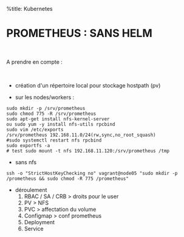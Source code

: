 %title: Kubernetes 

# PROMETHEUS : SANS HELM


<br>

A prendre en compte :


<br>

* création d'un répertoire local pour stockage hostpath (pv)

* sur les nodes/workers :

```
sudo mkdir -p /srv/prometheus
sudo chmod 775 -R /srv/prometheus
sudo apt-get install nfs-kernel-server
ou sudo yum -y install nfs-utils rpcbind
sudo vim /etc/exports
/srv/prometheus 192.168.11.0/24(rw,sync,no_root_squash)
#sudo systemctl restart nfs rpcbind
sudo exportfs -a
# test sudo mount -t nfs 192.168.11.120:/srv/prometheus /tmp
```

* sans nfs

```
ssh -o "StrictHostKeyChecking no" vagrant@node05 "sudo mkdir -p /prometheus && sudo chmod -R 775 /prometheus"
```

* déroulement
	1. RBAC / SA / CRB > droits pour le user
	2. PV > NFS
	3. PVC > affectation du volume
	4. Configmap > conf prometheus
	5. Deployment
	6. Service

	
